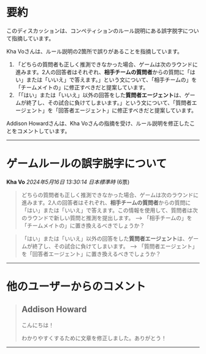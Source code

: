 # 要約 
このディスカッションは、コンペティションのルール説明にある誤字脱字について指摘しています。

Kha Voさんは、ルール説明の2箇所で誤りがあることを指摘しています。

1.  「どちらの質問者も正しく推測できなかった場合、ゲームは次のラウンドに進みます。2人の回答者はそれぞれ、**相手チームの質問者**からの質問に「はい」または「いいえ」で答えます。」という文について、「相手チームの」を「チームメイトの」に修正すべきだと提案しています。
2.  「「はい」または「いいえ」以外の回答をした**質問者エージェント**は、ゲームが終了し、その試合に負けてしまいます。」という文について、「質問者エージェント」を「回答者エージェント」に修正すべきだと提案しています。

Addison Howardさんは、Kha Voさんの指摘を受け、ルール説明を修正したことをコメントしています。 


---
# ゲームルールの誤字脱字について

**Kha Vo** *2024年5月16日 13:30:14 日本標準時* (6票)

> どちらの質問者も正しく推測できなかった場合、ゲームは次のラウンドに進みます。2人の回答者はそれぞれ、**相手チームの質問者**からの質問に「はい」または「いいえ」で答えます。この情報を使用して、質問者は次のラウンドで新しい質問と推測を提出します。
> --> 「相手チームの」を「チームメイトの」に置き換えるべきでしょうか？

> 「はい」または「いいえ」以外の回答をした**質問者エージェント**は、ゲームが終了し、その試合に負けてしまいます。
> --> 「質問者エージェント」を「回答者エージェント」に置き換えるべきでしょうか？

---
# 他のユーザーからのコメント

> ## Addison Howard
> 
> こんにちは！
> 
> わかりやすくするために文章を修正しました。ありがとう！
> 
> 
> 
--- 

